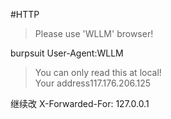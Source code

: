 #HTTP

> Please use 'WLLM' browser!

burpsuit
User-Agent:WLLM

> You can only read this at local!<br>Your address117.176.206.125

继续改
X-Forwarded-For: 127.0.0.1
